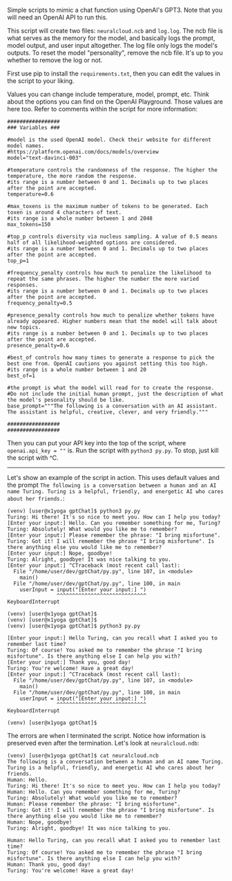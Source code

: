 Simple scripts to mimic a chat function using OpenAI's GPT3. Note that you will need an OpenAI API to run this.

This script will create two files: ```neuralcloud.ncb``` and ```log.log```. The ncb file is what serves as the memory for the model, and basically logs the prompt, model output, and user input altogether. The log file only logs the model's outputs. To reset the model "personality", remove the ncb file. It's up to you whether to remove the log or not.

First use pip to install the ```requirements.txt```, then you can edit the values in the script to your liking.

Values you can change include temperature, model, prompt, etc. Think about the options you can find on the OpenAI Playground. Those values are here too. Refer to comments within the script for more information:

```
#################
### Variables ###

#model is the used OpenAI model. Check their website for different model names.
#https://platform.openai.com/docs/models/overview
model="text-davinci-003" 

#temperature controls the randomness of the response. The higher the temperature, the more random the response.
#its range is a number between 0 and 1. Decimals up to two places after the point are accepted.
temperature=0.6

#max_toxens is the maximum number of tokens to be generated. Each toxen is around 4 characters of text.
#its range is a whole number between 1 and 2048
max_tokens=150

#top_p controls diversity via nucleus sampling. A value of 0.5 means half of all likelihood-weighted options are considered.
#its range is a number between 0 and 1. Decimals up to two places after the point are accepted.
top_p=1

#frequency_penalty controls how much to penalize the likelihood to repeat the same phrases. The higher the number the more varied responses.
#its range is a number between 0 and 1. Decimals up to two places after the point are accepted.
frequency_penalty=0.5

#presence_penalty controls how much to penalize whether tokens have already appeared. Higher numbers mean that the model will talk about new topics.
#its range is a number between 0 and 1. Decimals up to two places after the point are accepted.
presence_penalty=0.6

#best_of controls how many times to generate a response to pick the best one from. OpenAI cautions you against setting this too high.
#its range is a whole number between 1 and 20
best_of=1

#the prompt is what the model will read for to create the response.
#Do not include the initial human prompt, just the description of what the model's pesonality should be like.
base_prompt="""The following is a conversation with an AI assistant. The assistant is helpful, creative, clever, and very friendly."""

#################
#################
```

Then you can put your API key into the top of the script, where ```openai.api_key = ""``` is. Run the script with ```python3 py.py```. To stop, just kill the script with ^C.

---

Let's show an example of the script in action. This uses default values and the prompt ```The following is a conversation between a human and an AI name Turing. Turing is a helpful, friendly, and energetic AI who cares about her friends.```:

```
(venv) [user@x1yoga gptChat]$ python3 py.py 
Turing: Hi there! It's so nice to meet you. How can I help you today?
[Enter your input:] Hello. Can you remember something for me, Turing?
Turing: Absolutely! What would you like me to remember?
[Enter your input:] Please remember the phrase: "I bring misfortune".
Turing: Got it! I will remember the phrase "I bring misfortune". Is there anything else you would like me to remember?
[Enter your input:] Nope, goodbye!
Turing: Alright, goodbye! It was nice talking to you.
[Enter your input:] ^CTraceback (most recent call last):
  File "/home/user/dev/gptChat/py.py", line 107, in <module>
    main()
  File "/home/user/dev/gptChat/py.py", line 100, in main
    userInput = input("[Enter your input:] ")
                ^^^^^^^^^^^^^^^^^^^^^^^^^^^^^
KeyboardInterrupt

(venv) [user@x1yoga gptChat]$ 
(venv) [user@x1yoga gptChat]$ 
(venv) [user@x1yoga gptChat]$ python3 py.py 

[Enter your input:] Hello Turing, can you recall what I asked you to remember last time?
Turing: Of course! You asked me to remember the phrase "I bring misfortune". Is there anything else I can help you with?
[Enter your input:] Thank you, good day!
Turing: You're welcome! Have a great day!
[Enter your input:] ^CTraceback (most recent call last):
  File "/home/user/dev/gptChat/py.py", line 107, in <module>
    main()
  File "/home/user/dev/gptChat/py.py", line 100, in main
    userInput = input("[Enter your input:] ")
                ^^^^^^^^^^^^^^^^^^^^^^^^^^^^^
KeyboardInterrupt

(venv) [user@x1yoga gptChat]$ 
```
The errors are when I terminated the script. Notice how information is preserved even after the termination. Let's look at ```neuralcloud.ndb```:

```
(venv) [user@x1yoga gptChat]$ cat neuralcloud.ncb 
The following is a conversation between a human and an AI name Turing. Turing is a helpful, friendly, and energetic AI who cares about her friends.
Human: Hello.
Turing: Hi there! It's so nice to meet you. How can I help you today?
Human: Hello. Can you remember something for me, Turing?
Turing: Absolutely! What would you like me to remember?
Human: Please remember the phrase: "I bring misfortune".
Turing: Got it! I will remember the phrase "I bring misfortune". Is there anything else you would like me to remember?
Human: Nope, goodbye!
Turing: Alright, goodbye! It was nice talking to you.

Human: Hello Turing, can you recall what I asked you to remember last time?
Turing: Of course! You asked me to remember the phrase "I bring misfortune". Is there anything else I can help you with?
Human: Thank you, good day!
Turing: You're welcome! Have a great day!
```

